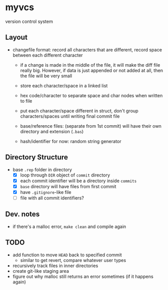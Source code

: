 # myvcs
version control system

## Layout

- changefile format: record all characters that are different, record space between each different character
	- if a change is made in the middle of the file, it will make the diff file really big. However, if data is just appended or not added at all, then the file will be very small
	- store each character/space in a linked list
	- hex code/character to separate space and char nodes when written to file
	- put each character/space different in struct, don't group characters/spaces until writing final commit file

	- base/reference files: (separate from 1st commit) will have their own directory and extension (`.bas`)
	- hash/identifier for now: random string generator
	
## Directory Structure
- base `.rep` folder in directory
	- [x] loop through `DIR` object of `commit` directory 
	- [x] each commit identifier will be a directory inside `commits`
	- [x] `base` directory will have files from first commit
	- [x] have `.gitignore`-like file
	- [ ] file with all commit identifiers?

## Dev. notes
- if there's a malloc error, `make clean` and compile again

## TODO
- add function to move `HEAD` back to specified commit
	- similar to get revert, compare whatever user types
- recursively track files in inner directories
- create git-like staging area
- figure out why malloc still returns an error sometimes (if it happens again)

